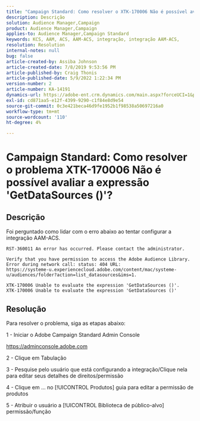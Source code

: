 ```yaml
---
title: "Campaign Standard: Como resolver o XTK-170006 Não é possível avaliar a expressão 'GetDataSources ()' problema?"
description: Descrição
solution: Audience Manager,Campaign
product: Audience Manager,Campaign
applies-to: Audience Manager,Campaign Standard
keywords: KCS, AAM, ACS, AAM-ACS, integração, integração AAM-ACS,
resolution: Resolution
internal-notes: null
bug: false
article-created-by: Assiba Johnson
article-created-date: 7/8/2019 9:53:56 PM
article-published-by: Craig Thonis
article-published-date: 5/9/2022 1:22:34 PM
version-number: 2
article-number: KA-14191
dynamics-url: https://adobe-ent.crm.dynamics.com/main.aspx?forceUCI=1&pagetype=entityrecord&etn=knowledgearticle&id=322eb0db-caa1-e911-a96a-000d3a34e213
exl-id: cd871aa5-e12f-4399-9290-c1f84e8d9e54
source-git-commit: 0c3e421beca46d9fe1952b1f98538a50697216a0
workflow-type: tm+mt
source-wordcount: '110'
ht-degree: 4%

---
```


# Campaign Standard: Como resolver o problema XTK-170006 Não é possível avaliar a expressão &#39;GetDataSources ()&#39;?

## Descrição


Foi perguntado como lidar com o erro abaixo ao tentar configurar a integração AAM-ACS.


```
RST-360011 An error has occurred. Please contact the administrator.

Verify that you have permission to access the Adobe Audience Library. 
Error during network call: status: 404 URL: 
https://systeme-u.experiencecloud.adobe.com/content/mac/systeme-u/audiences/folder?action=list_datasources&ims=1.

XTK-170006 Unable to evaluate the expression 'GetDataSources ()'.
XTK-170006 Unable to evaluate the expression 'GetDataSources ()'
```

## Resolução


Para resolver o problema, siga as etapas abaixo:



1 - Iniciar o Adobe Campaign Standard Admin Console

https://adminconsole.adobe.com

2 - Clique em  Tabulação

3 - Pesquise pelo usuário que está configurando a integração/Clique nela para editar seus detalhes de direitos/permissão

4 - Clique em ... no [!UICONTROL Produtos] guia para editar a permissão de produtos

5 - Atribuir o usuário a [!UICONTROL Biblioteca de público-alvo] permissão/função
